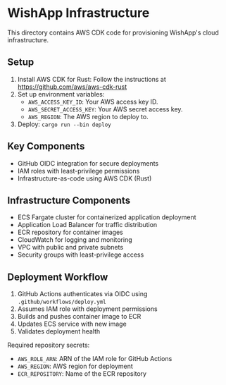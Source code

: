 # WishApp Infrastructure

This directory contains AWS CDK code for provisioning WishApp's cloud infrastructure.

## Setup
1. Install AWS CDK for Rust: Follow the instructions at https://github.com/aws/aws-cdk-rust
2. Set up environment variables:
   - `AWS_ACCESS_KEY_ID`: Your AWS access key ID.
   - `AWS_SECRET_ACCESS_KEY`: Your AWS secret access key.
   - `AWS_REGION`: The AWS region to deploy to.
3. Deploy: `cargo run --bin deploy`

## Key Components
- GitHub OIDC integration for secure deployments
- IAM roles with least-privilege permissions
- Infrastructure-as-code using AWS CDK (Rust)

## Infrastructure Components
- ECS Fargate cluster for containerized application deployment
- Application Load Balancer for traffic distribution
- ECR repository for container images
- CloudWatch for logging and monitoring
- VPC with public and private subnets
- Security groups with least-privilege access

## Deployment Workflow
1. GitHub Actions authenticates via OIDC using `.github/workflows/deploy.yml`
2. Assumes IAM role with deployment permissions
3. Builds and pushes container image to ECR
4. Updates ECS service with new image
5. Validates deployment health

Required repository secrets:
- `AWS_ROLE_ARN`: ARN of the IAM role for GitHub Actions
- `AWS_REGION`: AWS region for deployment
- `ECR_REPOSITORY`: Name of the ECR repository
